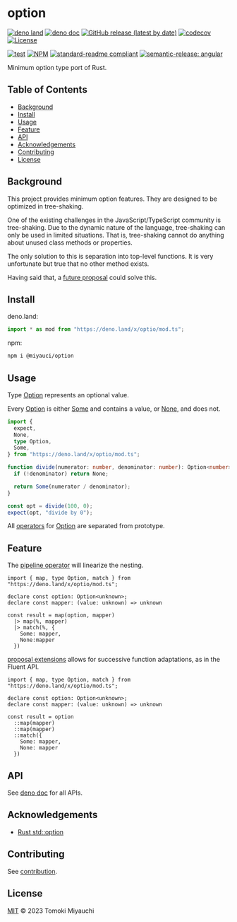 # option

[![deno land](http://img.shields.io/badge/available%20on-deno.land/x-lightgrey.svg?logo=deno)](https://deno.land/x/optio)
[![deno doc](https://doc.deno.land/badge.svg)](https://deno.land/x/optio?doc)
[![GitHub release (latest by date)](https://img.shields.io/github/v/release/TomokiMiyauci/option)](https://github.com/TomokiMiyauci/option/releases)
[![codecov](https://codecov.io/github/TomokiMiyauci/option/branch/main/graph/badge.svg)](https://codecov.io/gh/TomokiMiyauci/option)
[![License](https://img.shields.io/github/license/TomokiMiyauci/option)](LICENSE)

[![test](https://github.com/TomokiMiyauci/option/actions/workflows/test.yaml/badge.svg)](https://github.com/TomokiMiyauci/option/actions/workflows/test.yaml)
[![NPM](https://nodei.co/npm/@miyauci/option.png?mini=true)](https://nodei.co/npm/@miyauci/option/)
[![standard-readme compliant](https://img.shields.io/badge/readme%20style-standard-brightgreen.svg)](https://github.com/RichardLitt/standard-readme)
[![semantic-release: angular](https://img.shields.io/badge/semantic--release-angular-e10079?logo=semantic-release)](https://github.com/semantic-release/semantic-release)

Minimum option type port of Rust.

## Table of Contents <!-- omit in toc -->

- [Background](#background)
- [Install](#install)
- [Usage](#usage)
- [Feature](#feature)
- [API](#api)
- [Acknowledgements](#acknowledgements)
- [Contributing](#contributing)
- [License](#license)

## Background

This project provides minimum option features. They are designed to be optimized
in tree-shaking.

One of the existing challenges in the JavaScript/TypeScript community is
tree-shaking. Due to the dynamic nature of the language, tree-shaking can only
be used in limited situations. That is, tree-shaking cannot do anything about
unused class methods or properties.

The only solution to this is separation into top-level functions. It is very
unfortunate but true that no other method exists.

Having said that, a [future proposal](#feature) could solve this.

## Install

deno.land:

```ts
import * as mod from "https://deno.land/x/optio/mod.ts";
```

npm:

```bash
npm i @miyauci/option
```

## Usage

Type [Option](https://deno.land/x/optio/mod.ts?s=Option) represents an optional
value.

Every [Option](https://deno.land/x/optio/mod.ts?s=Option) is either
[Some](https://deno.land/x/optio/mod.ts?s=Some) and contains a value, or
[None](https://deno.land/x/optio/mod.ts?s=None), and does not.

```ts
import {
  expect,
  None,
  type Option,
  Some,
} from "https://deno.land/x/optio/mod.ts";

function divide(numerator: number, denominator: number): Option<number> {
  if (!denominator) return None;

  return Some(numerator / denominator);
}

const opt = divide(100, 0);
expect(opt, "divide by 0");
```

All [operators](https://deno.land/x/optio/mod.ts#Functions) for
[Option](https://deno.land/x/optio/mod.ts?s=Option) are separated from
prototype.

## Feature

The [pipeline operator](https://github.com/tc39/proposal-pipeline-operator) will
linearize the nesting.

```ts, ignore
import { map, type Option, match } from "https://deno.land/x/optio/mod.ts";

declare const option: Option<unknown>;
declare const mapper: (value: unknown) => unknown

const result = map(option, mapper)
  |> map(%, mapper)
  |> match(%, {
    Some: mapper,
    None:mapper
  })
```

[proposal extensions](https://github.com/tc39/proposal-extensions) allows for
successive function adaptations, as in the Fluent API.

```ts, ignore
import { map, type Option, match } from "https://deno.land/x/optio/mod.ts";

declare const option: Option<unknown>;
declare const mapper: (value: unknown) => unknown

const result = option
  ::map(mapper)
  ::map(mapper)
  ::match({
    Some: mapper,
    None: mapper
  })
```

## API

See [deno doc](https://deno.land/x/optio?doc) for all APIs.

## Acknowledgements

- [Rust std::option](https://doc.rust-lang.org/std/option/index.html)

## Contributing

See [contribution](CONTRIBUTING.md).

## License

[MIT](LICENSE) © 2023 Tomoki Miyauchi

